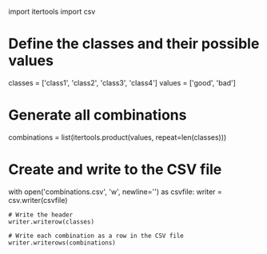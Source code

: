 import itertools
import csv

# Define the classes and their possible values
classes = ['class1', 'class2', 'class3', 'class4']
values = ['good', 'bad']

# Generate all combinations
combinations = list(itertools.product(values, repeat=len(classes)))

# Create and write to the CSV file
with open('combinations.csv', 'w', newline='') as csvfile:
    writer = csv.writer(csvfile)
    
    # Write the header
    writer.writerow(classes)
    
    # Write each combination as a row in the CSV file
    writer.writerows(combinations)
